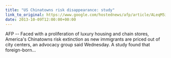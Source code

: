 ```yaml
---
title: "US Chinatowns risk disappearance: study"
link_to_original: https://www.google.com/hostednews/afp/article/ALeqM5iS-z0qWMeN-c7BFSOyI8NPuiM7SQ?docId=b7bb8d5a-ab53-43fb-a5b9-1861c42c7913)  
date: 2013-10-09T12:00:00+00:00
---
```

  
AFP -- Faced with a proliferation of luxury housing and chain stores, America's Chinatowns risk extinction as new immigrants are priced out of city centers, an advocacy group said Wednesday. A study found that foreign-born...  


